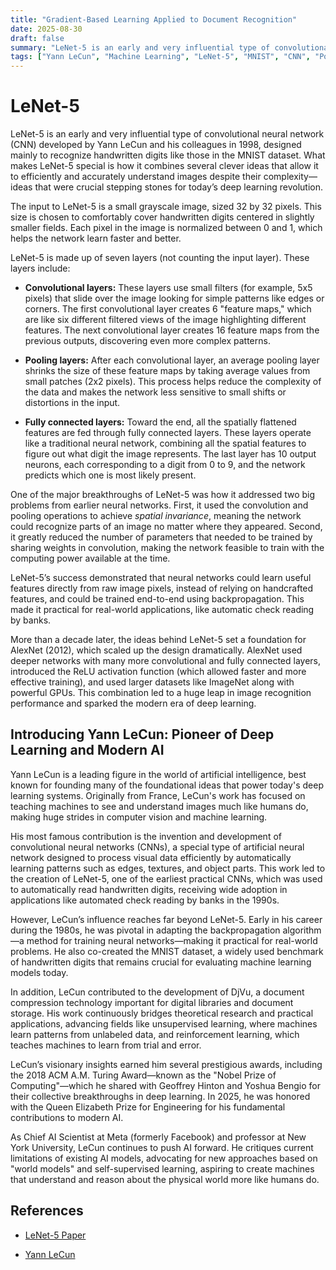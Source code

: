 ```yaml
---
title: "Gradient-Based Learning Applied to Document Recognition"
date: 2025-08-30
draft: false
summary: "LeNet-5 is an early and very influential type of convolutional neural network (CNN) developed by Yann LeCun and his colleagues in 1998, designed mainly to recognize handwritten digits like those in the MNIST dataset. What makes LeNet-5 special is how it combines several clever ideas that allow it to efficiently and accurately understand images despite their complexity—ideas that were crucial stepping stones for today’s deep learning revolution."
tags: ["Yann LeCun", "Machine Learning", "LeNet-5", "MNIST", "CNN", "Pooling Layers", "Neural Networks", "ML", "AI", "Deep Learning", "Convolutional Neural Networks", "Backpropagation", "Gradient Descent", "Artificial Intelligence", "Computer Vision"]
---
```


# LeNet-5 

LeNet-5 is an early and very influential type of convolutional neural network (CNN) developed by Yann LeCun and his colleagues in 1998, designed mainly to recognize handwritten digits like those in the MNIST dataset. What makes LeNet-5 special is how it combines several clever ideas that allow it to efficiently and accurately understand images despite their complexity—ideas that were crucial stepping stones for today’s deep learning revolution.

The input to LeNet-5 is a small grayscale image, sized 32 by 32 pixels. This size is chosen to comfortably cover handwritten digits centered in slightly smaller fields. Each pixel in the image is normalized between 0 and 1, which helps the network learn faster and better.

LeNet-5 is made up of seven layers (not counting the input layer). These layers include:

- **Convolutional layers:** These layers use small filters (for example, 5x5 pixels) that slide over the image looking for simple patterns like edges or corners. The first convolutional layer creates 6 "feature maps," which are like six different filtered views of the image highlighting different features. The next convolutional layer creates 16 feature maps from the previous outputs, discovering even more complex patterns.

- **Pooling layers:** After each convolutional layer, an average pooling layer shrinks the size of these feature maps by taking average values from small patches (2x2 pixels). This process helps reduce the complexity of the data and makes the network less sensitive to small shifts or distortions in the input.

- **Fully connected layers:** Toward the end, all the spatially flattened features are fed through fully connected layers. These layers operate like a traditional neural network, combining all the spatial features to figure out what digit the image represents. The last layer has 10 output neurons, each corresponding to a digit from 0 to 9, and the network predicts which one is most likely present.

One of the major breakthroughs of LeNet-5 was how it addressed two big problems from earlier neural networks. First, it used the convolution and pooling operations to achieve *spatial invariance*, meaning the network could recognize parts of an image no matter where they appeared. Second, it greatly reduced the number of parameters that needed to be trained by sharing weights in convolution, making the network feasible to train with the computing power available at the time.

LeNet-5’s success demonstrated that neural networks could learn useful features directly from raw image pixels, instead of relying on handcrafted features, and could be trained end-to-end using backpropagation. This made it practical for real-world applications, like automatic check reading by banks.

More than a decade later, the ideas behind LeNet-5 set a foundation for AlexNet (2012), which scaled up the design dramatically. AlexNet used deeper networks with many more convolutional and fully connected layers, introduced the ReLU activation function (which allowed faster and more effective training), and used larger datasets like ImageNet along with powerful GPUs. This combination led to a huge leap in image recognition performance and sparked the modern era of deep learning.


## Introducing Yann LeCun: Pioneer of Deep Learning and Modern AI

Yann LeCun is a leading figure in the world of artificial intelligence, best known for founding many of the foundational ideas that power today's deep learning systems. Originally from France, LeCun's work has focused on teaching machines to see and understand images much like humans do, making huge strides in computer vision and machine learning.

His most famous contribution is the invention and development of convolutional neural networks (CNNs), a special type of artificial neural network designed to process visual data efficiently by automatically learning patterns such as edges, textures, and object parts. This work led to the creation of LeNet-5, one of the earliest practical CNNs, which was used to automatically read handwritten digits, receiving wide adoption in applications like automated check reading by banks in the 1990s.

However, LeCun’s influence reaches far beyond LeNet-5. Early in his career during the 1980s, he was pivotal in adapting the backpropagation algorithm—a method for training neural networks—making it practical for real-world problems. He also co-created the MNIST dataset, a widely used benchmark of handwritten digits that remains crucial for evaluating machine learning models today.

In addition, LeCun contributed to the development of DjVu, a document compression technology important for digital libraries and document storage. His work continuously bridges theoretical research and practical applications, advancing fields like unsupervised learning, where machines learn patterns from unlabeled data, and reinforcement learning, which teaches machines to learn from trial and error.

LeCun’s visionary insights earned him several prestigious awards, including the 2018 ACM A.M. Turing Award—known as the "Nobel Prize of Computing"—which he shared with Geoffrey Hinton and Yoshua Bengio for their collective breakthroughs in deep learning. In 2025, he was honored with the Queen Elizabeth Prize for Engineering for his fundamental contributions to modern AI.

As Chief AI Scientist at Meta (formerly Facebook) and professor at New York University, LeCun continues to push AI forward. He critiques current limitations of existing AI models, advocating for new approaches based on "world models" and self-supervised learning, aspiring to create machines that understand and reason about the physical world more like humans do.


## References

- [LeNet-5 Paper](http://vision.stanford.edu/cs598_spring07/papers/Lecun98.pdf)

- [Yann LeCun](https://en.wikipedia.org/wiki/Yann_LeCun)
